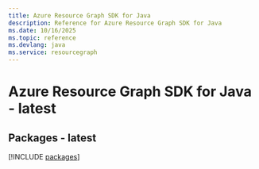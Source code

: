 ```yaml
---
title: Azure Resource Graph SDK for Java
description: Reference for Azure Resource Graph SDK for Java
ms.date: 10/16/2025
ms.topic: reference
ms.devlang: java
ms.service: resourcegraph
---
```

# Azure Resource Graph SDK for Java - latest
## Packages - latest
[!INCLUDE [packages](resource-graph-index.md)]